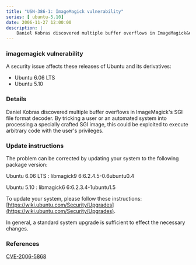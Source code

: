 ```yaml
---
title: "USN-386-1: ImageMagick vulnerability"
series: [ ubuntu-5.10]
date: 2006-11-27 12:00:00
description: |
    Daniel Kobras discovered multiple buffer overflows in ImageMagick&#39;s SGI  file format decoder.  By tricking a user or an automated system into  processing a specially crafted SGI image, this could be exploited to  execute arbitrary code with the user&#39;s privileges.
--- 
```

 
 


### imagemagick vulnerability

A security issue affects these releases of Ubuntu and its derivatives:

* Ubuntu 6.06 LTS
* Ubuntu 5.10

### Details

Daniel Kobras discovered multiple buffer overflows in ImageMagick&#39;s SGI file format decoder. By tricking a user or an automated system into processing a specially crafted SGI image, this could be exploited to execute arbitrary code with the user&#39;s privileges.

### Update instructions

The problem can be corrected by updating your system to the following package version:

Ubuntu 6.06 LTS
 : libmagick9 <span>6:6.2.4.5-0.6ubuntu0.4</span>

Ubuntu 5.10
 : libmagick6 <span>6:6.2.3.4-1ubuntu1.5</span>

To update your system, please follow these instructions: [https://wiki.ubuntu.com/Security/Upgrades](https://wiki.ubuntu.com/Security/Upgrades).

In general, a standard system upgrade is sufficient to effect the necessary changes.

### References

 
 [CVE-2006-5868](http://people.ubuntu.com/~ubuntu-security/cve/CVE-2006-5868)
 

